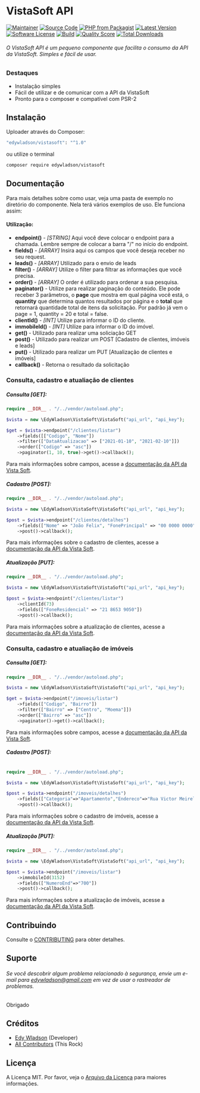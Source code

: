 # VistaSoft API

[![Maintainer](http://img.shields.io/badge/maintainer-@edywladson-blue.svg?style=flat-square)](https://twitter.com/edywladson)
[![Source Code](http://img.shields.io/badge/source-edywladson/vistasoft-blue.svg?style=flat-square)](https://github.com/edywladson/vistasoft)
[![PHP from Packagist](https://img.shields.io/packagist/php-v/edywladson/vistasoft.svg?style=flat-square)](https://packagist.org/packages/edywladson/vistasoft)
[![Latest Version](https://img.shields.io/github/release/edywladson/vistasoft.svg?style=flat-square)](https://github.com/edywladson/vistasoft/releases)
[![Software License](https://img.shields.io/badge/license-MIT-brightgreen.svg?style=flat-square)](LICENSE)
[![Build](https://img.shields.io/scrutinizer/build/g/edywladson/vistasoft.svg?style=flat-square)](https://scrutinizer-ci.com/g/edywladson/vistasoft)
[![Quality Score](https://img.shields.io/scrutinizer/g/edywladson/vistasoft.svg?style=flat-square)](https://scrutinizer-ci.com/g/edywladson/vistasoft)
[![Total Downloads](https://img.shields.io/packagist/dt/edywladson/vistasoft.svg?style=flat-square)](https://packagist.org/packages/cedywladson/vistasoft)

###### O VistaSoft API é um pequeno componente que facilita o consumo da API da VistaSoft. Simples e fácil de usar.

### Destaques
- Instalação simples
- Fácil de utilizar e de comunicar com a API da VistaSoft
- Pronto para o composer e compatível com PSR-2

## Instalação
Uploader através do Composer:

```bash
"edywladson/vistasoft": "^1.0"
```

ou utilize o terminal

```bash
composer require edywladson/vistasoft
```

## Documentação

Para mais detalhes sobre como usar, veja uma pasta de exemplo no diretório do componente. Nela terá vários exemplos de uso. Ele funciona assim:

#### Utilização:

- **endpoint()** - *[STRING]* Aqui você deve colocar o endpoint para a chamada. Lembre sempre de colocar  a barra "/" no início do endpoint.
- **fields()** - *[ARRAY]* Insira aqui os campos que você deseja receber no seu request. 
- **leads()** - *[ARRAY]* Utilizado para o envio de leads
- **filter()** - *[ARRAY]* Utilize o filter para filtrar as informações que você precisa.
- **order()** - *[ARRAY]* O order é utilizado para ordenar a sua pesquisa.
- **paginator()** - Utilize para realizar paginação do conteúdo. Ele pode receber 3 parâmetros, o **page** que mostra em qual página você está, o **quantity** que determina quantos resultados por página e o **total** que retornará quantidade total de itens da solicitação. Por padrão já vem o page = 1, quantity = 20 e total = false.
- **clientId()** - *[INT]* Utilize para informar o ID do cliente.
- **immobileId()** - *[INT]* Utilize para informar o ID do imóvel.
- **get()** - Utilizado para realizar uma soliciação GET
- **post()** - Utilizado para realizar um POST [Cadastro de clientes, imóveis e leads]
- **put()** - Utilizado para realizar um PUT [Atualização de clientes e imóveis]
- **callback()** - Retorna o resultado da solicitação

### Consulta, cadastro e atualiação de clientes

##### Consulta [GET]:

```php
require __DIR__ . "/../vendor/autoload.php";

$vista = new \EdyWladson\VistaSoft\VistaSoft("api_url", "api_key");

$get = $vista->endpoint("/clientes/listar")
    ->fields([["Codigo", "Nome"])
    ->filter(["DataAtualizacao" => ["2021-01-10", "2021-02-10"]])
    ->order(["Codigo" => "asc"])
    ->paginator(1, 10, true)->get()->callback();
```

Para mais informações sobre campos, acesse a [documentação da API da Vista Soft](https://www.vistasoft.com.br/api/).

##### Cadastro [POST]:

```php
require __DIR__ . "/../vendor/autoload.php";

$vista = new \EdyWladson\VistaSoft\VistaSoft("api_url", "api_key");

$post = $vista->endpoint("/clientes/detalhes")
    ->fields(["Nome" => "João Felix", "FonePrincipal" => "00 0000 0000", "VeiculoCaptacao" => "Portal 10"])
    ->post()->callback();

```

Para mais informações sobre o cadastro de clientes, acesse a [documentação da API da Vista Soft](https://www.vistasoft.com.br/api/).

##### Atualização [PUT]:

```php
require __DIR__ . "/../vendor/autoload.php";

$vista = new \EdyWladson\VistaSoft\VistaSoft("api_url", "api_key");

$post = $vista->endpoint("/clientes/listar")
    ->clientId(73)
    ->fields(["FoneResidencial" => "21 8653 9050"])
    ->post()->callback();

```

Para mais informações sobre a atualização de clientes, acesse a [documentação da API da Vista Soft](https://www.vistasoft.com.br/api/).

### Consulta, cadastro e atualiação de imóveis

##### Consulta [GET]:

```php
require __DIR__ . "/../vendor/autoload.php";

$vista = new \EdyWladson\VistaSoft\VistaSoft("api_url", "api_key");

$get = $vista->endpoint("/imoveis/listar")
    ->fields(["Codigo", "Bairro"])
    ->filter(["Bairro" => ["Centro", "Moema"]])
    ->order(["Bairro" => "asc"])
    ->paginator()->get()->callback();
```
Para mais informações sobre campos, acesse a [documentação da API da Vista Soft](https://www.vistasoft.com.br/api/).

##### Cadastro [POST]:

```php

require __DIR__ . "/../vendor/autoload.php";

$vista = new \EdyWladson\VistaSoft\VistaSoft("api_url", "api_key");

$post = $vista->endpoint("/imoveis/detalhes")
    ->fields(["Categoria"=>"Apartamento","Endereco"=>"Rua Victor Meirelles","NumeroEnd"=>"600","Complemento"=>"901","Bairro"=>"Campinas","Cidade"=>"São José","UF"=>"SC","CEP"=>"88101170","Situacao"=>"Novo","Ocupacao"=>"Ocupado"])
    ->post()->callback();

```

Para mais informações sobre o cadastro de imóveis, acesse a [documentação da API da Vista Soft](https://www.vistasoft.com.br/api/).

##### Atualização [PUT]:

```php
require __DIR__ . "/../vendor/autoload.php";

$vista = new \EdyWladson\VistaSoft\VistaSoft("api_url", "api_key");

$post = $vista->endpoint("/imoveis/listar")
    ->immobileId(3152)
    ->fields(["NumeroEnd"=>"700"])
    ->post()->callback();

```

Para mais informações sobre a atualização de imóveis, acesse a [documentação da API da Vista Soft](https://www.vistasoft.com.br/api/).

## Contribuindo

Consulte o [CONTRIBUTING](https://github.com/edywladson/vistasoft/blob/master/CONTRIBUTING.md) para obter detalhes.

## Suporte

###### Se você descobrir algum problema relacionado à segurança, envie um e-mail para edywladson@gmail.com em vez de usar o rastreador de problemas.

Obrigado 

## Créditos

- [Edy Wladson](https://github.com/edywladson) (Developer)
- [All Contributors](https://github.com/edywladson/vistasoft/contributors) (This Rock)

## Licença

A Licença MIT. Por favor, veja o [Arquivo da Licença](https://github.com/edywladson/vistasoft/blob/master/LICENSE) para maiores informações.